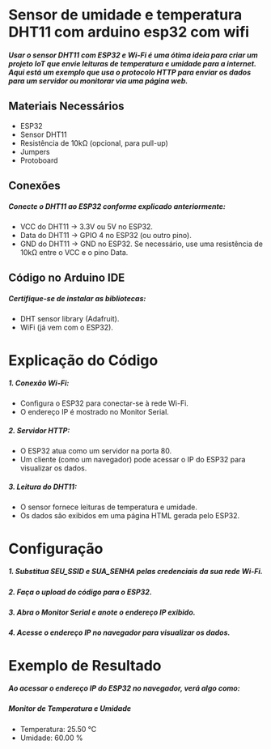 # Sensor de umidade e temperatura DHT11 com arduino esp32 com wifi

##### Usar o sensor DHT11 com ESP32 e Wi-Fi é uma ótima ideia para criar um projeto IoT que envie leituras de temperatura e umidade para a internet. Aqui está um exemplo que usa o protocolo HTTP para enviar os dados para um servidor ou monitorar via uma página web.

## Materiais Necessários
* ESP32
* Sensor DHT11
* Resistência de 10kΩ (opcional, para pull-up)
* Jumpers
* Protoboard

## Conexões
##### Conecte o DHT11 ao ESP32 conforme explicado anteriormente:
* VCC do DHT11 → 3.3V ou 5V no ESP32.
* Data do DHT11 → GPIO 4 no ESP32 (ou outro pino).
* GND do DHT11 → GND no ESP32.
Se necessário, use uma resistência de 10kΩ entre o VCC e o pino Data.

## Código no Arduino IDE
##### Certifique-se de instalar as bibliotecas:
* DHT sensor library (Adafruit).
* WiFi (já vem com o ESP32).

# Explicação do Código
##### 1. Conexão Wi-Fi:
* Configura o ESP32 para conectar-se à rede Wi-Fi.
* O endereço IP é mostrado no Monitor Serial.

##### 2. Servidor HTTP:
* O ESP32 atua como um servidor na porta 80.
* Um cliente (como um navegador) pode acessar o IP do ESP32 para visualizar os dados.

##### 3. Leitura do DHT11:
* O sensor fornece leituras de temperatura e umidade.
* Os dados são exibidos em uma página HTML gerada pelo ESP32.

# Configuração
##### 1. Substitua SEU_SSID e SUA_SENHA pelas credenciais da sua rede Wi-Fi.
##### 2. Faça o upload do código para o ESP32.
##### 3. Abra o Monitor Serial e anote o endereço IP exibido.
##### 4. Acesse o endereço IP no navegador para visualizar os dados.

# Exemplo de Resultado
##### Ao acessar o endereço IP do ESP32 no navegador, verá algo como:
##### Monitor de Temperatura e Umidade
* Temperatura: 25.50 °C
* Umidade: 60.00 %
